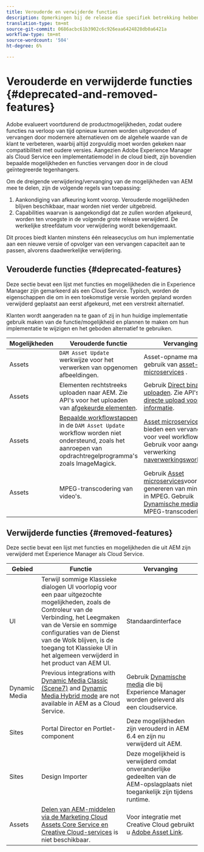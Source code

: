 ```yaml
---
title: Verouderde en verwijderde functies
description: Opmerkingen bij de release die specifiek betrekking hebben op vervangen en verwijderde functies in Adobe Experience Manager als cloudservice.
translation-type: tm+mt
source-git-commit: 0686acbc61b3902c6c926eaa6424828db0a6421a
workflow-type: tm+mt
source-wordcount: '504'
ht-degree: 6%

---
```



# Verouderde en verwijderde functies {#deprecated-and-removed-features}

Adobe evalueert voortdurend de productmogelijkheden, zodat oudere functies na verloop van tijd opnieuw kunnen worden uitgevonden of vervangen door modernere alternatieven om de algehele waarde van de klant te verbeteren, waarbij altijd zorgvuldig moet worden gekeken naar compatibiliteit met oudere versies. Aangezien Adobe Experience Manager als Cloud Service een implementatiemodel in de cloud biedt, zijn bovendien bepaalde mogelijkheden en functies vervangen door in de cloud geïntegreerde tegenhangers.

Om de dreigende verwijdering/vervanging van de mogelijkheden van AEM mee te delen, zijn de volgende regels van toepassing:

1. Aankondiging van afkeuring komt voorop. Verouderde mogelijkheden blijven beschikbaar, maar worden niet verder uitgebreid.
1. Capabilities waarvan is aangekondigd dat ze zullen worden afgekeurd, worden ten vroegste in de volgende grote release verwijderd. De werkelijke streefdatum voor verwijdering wordt bekendgemaakt.

Dit proces biedt klanten minstens één releasecyclus om hun implementatie aan een nieuwe versie of opvolger van een vervangen capaciteit aan te passen, alvorens daadwerkelijke verwijdering.

## Verouderde functies {#deprecated-features}

Deze sectie bevat een lijst met functies en mogelijkheden die in Experience Manager zijn gemarkeerd als een Cloud Service. Typisch, worden de eigenschappen die om in een toekomstige versie worden gepland worden verwijderd geplaatst aan eerst afgekeurd, met een verstrekt alternatief.

Klanten wordt aangeraden na te gaan of zij in hun huidige implementatie gebruik maken van de functie/mogelijkheid en plannen te maken om hun implementatie te wijzigen en het geboden alternatief te gebruiken.

| Mogelijkheden | Verouderde functie | Vervanging |
| ------------ | ------------------ | ----------- |
| Assets | `DAM Asset Update` werkwijze voor het verwerken van opgenomen afbeeldingen. | Asset-opname maakt nu gebruik van [asset-microservices](/help/assets/asset-microservices-overview.md) . |
| Assets | Elementen rechtstreeks uploaden naar AEM. Zie API&#39;s voor het uploaden van [afgekeurde elementen](/help/assets/developer-reference-material-apis.md#deprecated-asset-upload-api). | Gebruik [Direct binair uploaden](/help/assets/add-assets.md). Zie API&#39;s voor [directe upload voor meer informatie](/help/assets/developer-reference-material-apis.md#overview-binary-upload). |
| Assets | [Bepaalde workflowstappen](/help/assets/developer-reference-material-apis.md#post-processing-workflows-steps) in de `DAM Asset Update` workflow worden niet ondersteund, zoals het aanroepen van opdrachtregelprogramma&#39;s zoals ImageMagick. | [Asset microservices](/help/assets/asset-microservices-overview.md) bieden een vervanging voor veel workflows. Gebruik voor aangepaste verwerking [naverwerkingsworkflows](/help/assets/asset-microservices-configure-and-use.md#post-processing-workflows). |
| Assets | MPEG-transcodering van video&#39;s. | Gebruik [Asset microservices](/help/assets/asset-microservices-overview.md)voor het genereren van miniaturen in MPEG. Gebruik [Dynamische media](/help/assets/manage-video-assets.md)voor MPEG-transcodering. |

## Verwijderde functies {#removed-features}

Deze sectie bevat een lijst met functies en mogelijkheden die uit AEM zijn verwijderd met Experience Manager als Cloud Service.

| Gebied | Functie | Vervanging |
| ------------ | ------------------ | ----------- |
| UI | Terwijl sommige Klassieke dialogen UI voorlopig voor een paar uitgezochte mogelijkheden, zoals de Controleur van de Verbinding, het Leegmaken van de Versie en sommige configuraties van de Dienst van de Wolk blijven, is de toegang tot Klassieke UI in het algemeen verwijderd in het product van AEM UI. | Standaardinterface |
|  Dynamic Media  | Previous integrations with [Dynamic Media Classic (Scene7)](https://helpx.adobe.com/nl/experience-manager/6-5/sites/administering/using/scene7.html) and [Dynamic Media Hybrid mode](https://helpx.adobe.com/nl/experience-manager/6-5/assets/using/config-dynamic.html) are not available in AEM as a Cloud Service. | Gebruik [Dynamische media](/help/assets/dynamic-media/dynamic-media.md) die bij Experience Manager worden geleverd als een cloudservice. |
| Sites | Portal Director en Portlet-component | Deze mogelijkheden zijn verouderd in AEM 6.4 en zijn nu verwijderd uit AEM. |
| Sites | Design Importer | Deze mogelijkheid is verwijderd omdat onveranderlijke gedeelten van de AEM-opslagplaats niet toegankelijk zijn tijdens runtime. |
| Assets | [Delen van AEM-middelen via de Marketing Cloud Assets Core Service en Creative Cloud-services](https://docs.adobe.com/content/help/en/experience-manager-65/administering/integration/configure-assets-cc-integration.html) is niet beschikbaar. | Voor integratie met Creative Cloud gebruikt u [Adobe Asset Link](https://helpx.adobe.com/enterprise/using/adobe-asset-link.html). |
